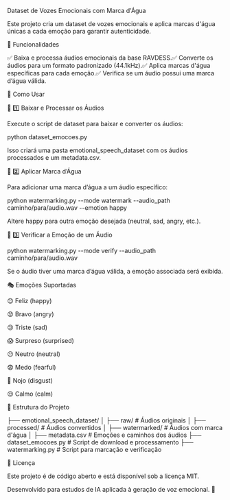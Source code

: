 Dataset de Vozes Emocionais com Marca d'Água

Este projeto cria um dataset de vozes emocionais e aplica marcas d'água únicas a cada emoção para garantir autenticidade.

📌 Funcionalidades

✅ Baixa e processa áudios emocionais da base RAVDESS.✅ Converte os áudios para um formato padronizado (44.1kHz).✅ Aplica marcas d'água específicas para cada emoção.✅ Verifica se um áudio possui uma marca d’água válida.

🚀 Como Usar

🔹 1️⃣ Baixar e Processar os Áudios

Execute o script de dataset para baixar e converter os áudios:

python dataset_emocoes.py

Isso criará uma pasta emotional_speech_dataset com os áudios processados e um metadata.csv.

🔹 2️⃣ Aplicar Marca d’Água

Para adicionar uma marca d’água a um áudio específico:

python watermarking.py --mode watermark --audio_path caminho/para/audio.wav --emotion happy

Altere happy para outra emoção desejada (neutral, sad, angry, etc.).

🔹 3️⃣ Verificar a Emoção de um Áudio

python watermarking.py --mode verify --audio_path caminho/para/audio.wav

Se o áudio tiver uma marca d’água válida, a emoção associada será exibida.

🎭 Emoções Suportadas

😊 Feliz (happy)

😡 Bravo (angry)

😢 Triste (sad)

😱 Surpreso (surprised)

😐 Neutro (neutral)

😨 Medo (fearful)

🤢 Nojo (disgust)

😌 Calmo (calm)

📂 Estrutura do Projeto

├── emotional_speech_dataset/
│   ├── raw/  # Áudios originais
│   ├── processed/  # Áudios convertidos
│   ├── watermarked/  # Áudios com marca d'água
│   ├── metadata.csv  # Emoções e caminhos dos áudios
├── dataset_emocoes.py  # Script de download e processamento
├── watermarking.py  # Script para marcação e verificação

📜 Licença

Este projeto é de código aberto e está disponível sob a licença MIT.

Desenvolvido para estudos de IA aplicada à geração de voz emocional. 🚀

